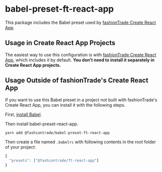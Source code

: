 # babel-preset-ft-react-app

This package includes the Babel preset used by [fashionTrade Create React App](https://github.com/FashionTrade/create-ft-react-app).

## Usage in Create React App Projects

The easiest way to use this configuration is with [fashionTrade Create React App](https://github.com/FashionTrade/create-ft-react-app), which includes it by default. **You don’t need to install it separately in Create React App projects.**

## Usage Outside of fashionTrade's Create React App

If you want to use this Babel preset in a project not built with fashionTrade's Create React App, you can install it with the following steps.

First, [install Babel](https://babeljs.io/docs/setup/).

Then install babel-preset-react-app.

```sh
yarn add @fashiontrade/babel-preset-ft-react-app
```

Then create a file named `.babelrc` with following contents in the root folder of your project:

```js
{
  "presets": ["@fashiontrade/ft-react-app"]
}
```
